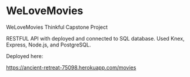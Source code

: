 # WeLoveMovies

WeLoveMovies Thinkful Capstone Project

RESTFUL API with deployed and connected to SQL database. Used Knex, Express, Node.js, and PostgreSQL.

Deployed here:

https://ancient-retreat-75098.herokuapp.com/movies
